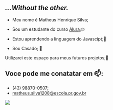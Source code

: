## *...Without the other.*

- Meu nome é Matheus Henrique Silva;

- Sou um estudante do curso [Alura](https//alura.com.br);🤓

- Estou aprendendo a linguagem do Javascipt;🌛

- Sou Casado; 💍

Utilizarei este espaço para meus futuros projetos;📓

## Voce pode me conatatar em 📫:

- (43) 98870-0507;
- matheus.silva1208@escola.pr.gov.br


![](https://media1.tenor.com/m/SYtmb65FJ5MAAAAC/mcgonagall-cat.gif)
